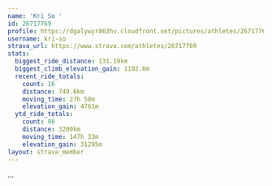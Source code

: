 ```yaml
---
name: 'Kri So '
id: 26717769
profile: https://dgalywyr863hv.cloudfront.net/pictures/athletes/26717769/7761026/14/large.jpg
username: kri-so
strava_url: https://www.strava.com/athletes/26717769
stats:
  biggest_ride_distance: 131.19km
  biggest_climb_elevation_gain: 1102.6m
  recent_ride_totals:
    count: 16
    distance: 749.6km
    moving_time: 27h 58m
    elevation_gain: 4761m
  ytd_ride_totals:
    count: 86
    distance: 3200km
    moving_time: 147h 33m
    elevation_gain: 31295m
layout: strava_member
--- 
```

...
